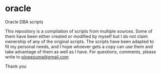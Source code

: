 # oracle
Oracle DBA scripts

This repository is a compilation of scripts from multiple sources. Some of them have been either created or modified by myself but I do not claim ownership of any of the original scripts.
The scripts have been adapted to fit my personal needs, and I hope whoever gets a copy can use them and take advantage of them as well as I have. 
For questions, comments, please write to plopezuma@gmail.com

Thank you
